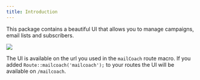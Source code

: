 ```yaml
---
title: Introduction
---
```


This package contains a beautiful UI that allows you to manage campaigns, email lists and subscribers.

![](https://mailcoach.app/images/docs/package/welcome.png)

The UI is available on the url you used in the `mailCoach` route macro. If you added `Route::mailcoach('mailcoach');` to your routes the UI will be available on `/mailcoach`.
